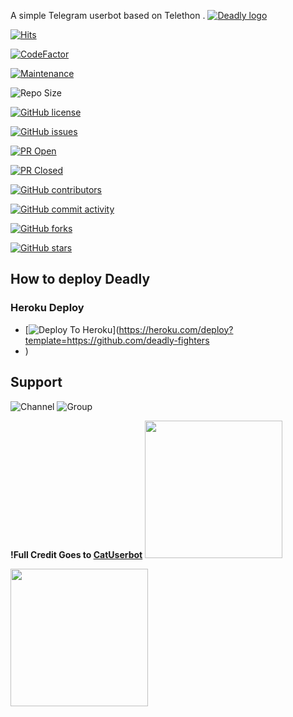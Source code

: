 A simple Telegram userbot based on Telethon .
[![Deadly logo](https://telegra.ph/file/c7699bd09d7aacb203bba.jpg)](https://dashboard.heroku.com/new?button-url=https%3A%2F%2Fgithub.com%2Fdeadly-fighters%2FDeadly%2Ftree%2Fbugs&template=https%3A%2F%2Fgithub.com%2Fdeadly-fighters%2FDeadly)

[![Hits](https://hits.seeyoufarm.com/api/count/incr/badge.svg?url=https%3A%2F%2Fgithub.com%2Fdeadly-fighters%2FDeadly&count_bg=%2379C83D&title_bg=%23555555&icon=&icon_color=%23E7E7E7&title=hits&edge_flat=false)](https://github.com/deadly-fighters/Deadly)

[![CodeFactor](https://www.codefactor.io/repository/github/deadly-fighters/Deadly-Userbot/badge?&style=flat-square)](https://www.codefactor.io/repository/github/deadly-fighters/Deadly-Userbot)

[![Maintenance](https://img.shields.io/badge/Maintained%3F-yes-green?&style=flat-square)](https://GitHub.com/deadly-fighters/Deadly-Userbot/graphs/commit-activity) 

![Repo Size](https://img.shields.io/github/repo-size/deadly-fighters/Deadly?&style=flat-square&logo=github)

[![GitHub license](https://img.shields.io/github/license/deadly-fighters/Deadly-Userbot?&style=flat-square&logo=github)](https://github.com/deadly-fighters/Deadly-Userbot/blob/master/LICENSE)

[![GitHub issues](https://img.shields.io/github/issues/deadly-fighters/Deadly-Userbot?&style=flat-square&logo=github)](https://github.com/deadly-fighters/Deadly-Userbot/issues)

[![PR Open](https://img.shields.io/github/issues-pr/deadly-fighters/Deadly-Userbot?&style=flat-square&logo=github)](https://github.com/deadly-fighters/Deadly-Userbot/pulls)

[![PR Closed](https://img.shields.io/github/issues-pr-closed/deadly-fighters/Deadly-Userbot?&style=flat-square&logo=github)](https://github.com/deadly-fighters/Deadly-Userbot/pulls?q=is:closed)

[![GitHub contributors](https://img.shields.io/github/contributors/deadly-fighters/Deadly-Userbot?&style=flat-square&logo=github)](https://GitHub.com/deadly-fighters/Deadly-Userbot/graphs/contributors/)

[![GitHub commit activity](https://img.shields.io/github/commit-activity/m/deadly-fighters/Deadly-Userbot?&style=flat-square&logo=github)](https://github.com/deadly-fighters/Deadly-Userbot/graphs/commit-activity)

[![GitHub forks](https://img.shields.io/github/forks/deadly-fighters/Deadly-Userbot?&style=flat-square&logo=github)](https://github.com/deadly-fighters/Deadly-Userbot/fork)

[![GitHub stars](https://img.shields.io/github/stars/deadly-fighters/Deadly-Userbot?&style=flat-square&logo=github)](https://github.com/deadly-fighters/Deadly-Userbot/stargazers)



## How to deploy Deadly
### Heroku Deploy
  - [![Deploy To Heroku](https://www.herokucdn.com/deploy/button.svg)](https://heroku.com/deploy?template=https://github.com/deadly-fighters
  - )
  
## Support

![Channel](https://img.shields.io/badge/dynamic/json?color=red&label=channel%20@deadly_techy&query=subscribers&url=https%3A%2F%2Fonline-users-api.up.railway.app%2Fcheck%3Fchat%3Ddeadly_techy&logo=telegram)
![Group](https://img.shields.io/badge/dynamic/json?color=red&label=support%20@deadly_userbot&query=online&url=https%3A%2F%2Fonline-users-api.up.railway.app%2Fcheck%3Fchat%3Ddeadly_userbot&logo=telegram)

**!Full Credit Goes to [CatUserbot](https://github.com/sandy1709/catuserbot)**
   <a href="https://t.me/deadly_techy"><img src="https://img.shields.io/badge/Channel%20Support%3F-yes-green?&style=flat-square?&logo=telegram" width=220px></a></p>
   <a href="https://t.me/deadly_userbot"><img src="https://img.shields.io/badge/Group%20Support%3F-yes-green?&style=flat-square?&logo=telegram" width=220px></a></p>
